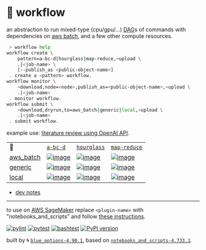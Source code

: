 # 📜 workflow

an abstraction to run mixed-type (cpu/gpu/...) [DAG](https://networkx.org/documentation/stable/reference/classes/digraph.html)s of commands with dependencies on [aws batch](https://aws.amazon.com/batch/), and a few other compute resources.

```bash
 > workflow help
workflow create \
	pattern=a-bc-d|hourglass|map-reduce,~upload \
	.|<job-name> \
	[--publish_as <public-object-name>]
 . create a <pattern> workflow.
workflow monitor \
	~download,node=<node>,publish_as=<public-object-name>,~upload \
	.|<job-name>
 . monitor workflow.
workflow submit \
	~download,dryrun,to=aws_batch|generic|local,~upload \
	.|<job-name>
 . submit workflow.
```

example use: [literature review using OpenAI API](https://github.com/kamangir/openai-commands/tree/main/openai_commands/literature_review).

|   |   |   |   |
| --- | --- | --- | --- |
| 📜 | [`a-bc-d`](./patterns/a-bc-d.dot) | [`hourglass`](./patterns/hourglass.dot) | [`map-reduce`](./patterns/map-reduce.dot) |
| [aws_batch](./runners/aws_batch.py) | [![image](https://kamangir-public.s3.ca-central-1.amazonaws.com/aws_batch-a-bc-d/workflow.gif?raw=true&random=huofOvVlZuM5BlAV)](https://kamangir-public.s3.ca-central-1.amazonaws.com/aws_batch-a-bc-d/workflow.gif?raw=true&random=huofOvVlZuM5BlAV) | [![image](https://kamangir-public.s3.ca-central-1.amazonaws.com/aws_batch-hourglass/workflow.gif?raw=true&random=HZ1ndekYpV468vxC)](https://kamangir-public.s3.ca-central-1.amazonaws.com/aws_batch-hourglass/workflow.gif?raw=true&random=HZ1ndekYpV468vxC) | [![image](https://kamangir-public.s3.ca-central-1.amazonaws.com/aws_batch-map-reduce/workflow.gif?raw=true&random=fDS898s85KXVY8Pb)](https://kamangir-public.s3.ca-central-1.amazonaws.com/aws_batch-map-reduce/workflow.gif?raw=true&random=fDS898s85KXVY8Pb) |
| [generic](./runners/generic.py) | [![image](https://kamangir-public.s3.ca-central-1.amazonaws.com/generic-a-bc-d/workflow.gif?raw=true&random=OGtpr16E4RvaGlzH)](https://kamangir-public.s3.ca-central-1.amazonaws.com/generic-a-bc-d/workflow.gif?raw=true&random=OGtpr16E4RvaGlzH) | [![image](https://kamangir-public.s3.ca-central-1.amazonaws.com/generic-hourglass/workflow.gif?raw=true&random=NPHkRTbJe0NSqt9n)](https://kamangir-public.s3.ca-central-1.amazonaws.com/generic-hourglass/workflow.gif?raw=true&random=NPHkRTbJe0NSqt9n) | [![image](https://kamangir-public.s3.ca-central-1.amazonaws.com/generic-map-reduce/workflow.gif?raw=true&random=gntOq3wxh470dAi8)](https://kamangir-public.s3.ca-central-1.amazonaws.com/generic-map-reduce/workflow.gif?raw=true&random=gntOq3wxh470dAi8) |
| [local](./runners/local.py) | [![image](https://kamangir-public.s3.ca-central-1.amazonaws.com/local-a-bc-d/workflow.gif?raw=true&random=7nWlptxZNoP3dT9c)](https://kamangir-public.s3.ca-central-1.amazonaws.com/local-a-bc-d/workflow.gif?raw=true&random=7nWlptxZNoP3dT9c) | [![image](https://kamangir-public.s3.ca-central-1.amazonaws.com/local-hourglass/workflow.gif?raw=true&random=3KDsm5K0M7Ew64bt)](https://kamangir-public.s3.ca-central-1.amazonaws.com/local-hourglass/workflow.gif?raw=true&random=3KDsm5K0M7Ew64bt) | [![image](https://kamangir-public.s3.ca-central-1.amazonaws.com/local-map-reduce/workflow.gif?raw=true&random=JIpAcg4kClCjVRVb)](https://kamangir-public.s3.ca-central-1.amazonaws.com/local-map-reduce/workflow.gif?raw=true&random=JIpAcg4kClCjVRVb) |

- [dev notes](https://arash-kamangir.medium.com/%EF%B8%8F-openai-experiments-54-e49117dc69ef)

---

to use on [AWS SageMaker](https://aws.amazon.com/sagemaker/) replace `<plugin-name>` with "notebooks_and_scripts" and follow [these instructions](https://github.com/kamangir/notebooks-and-scripts/blob/main/SageMaker.md).

[![pylint](https://github.com/kamangir/notebooks-and-scripts/actions/workflows/pylint.yml/badge.svg)](https://github.com/kamangir/notebooks-and-scripts/actions/workflows/pylint.yml) [![pytest](https://github.com/kamangir/notebooks-and-scripts/actions/workflows/pytest.yml/badge.svg)](https://github.com/kamangir/notebooks-and-scripts/actions/workflows/pytest.yml) [![bashtest](https://github.com/kamangir/notebooks-and-scripts/actions/workflows/bashtest.yml/badge.svg)](https://github.com/kamangir/notebooks-and-scripts/actions/workflows/bashtest.yml) [![PyPI version](https://img.shields.io/pypi/v/notebooks-and-scripts.svg)](https://pypi.org/project/notebooks-and-scripts/)

built by 🌀 [`blue_options-4.90.1`](https://github.com/kamangir/awesome-bash-cli), based on [`notebooks_and_scripts-4.733.1`](https://github.com/kamangir/notebooks-and-scripts).
